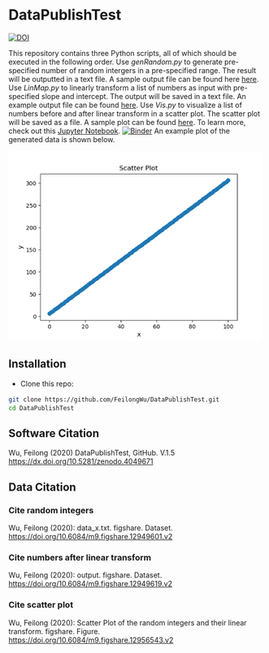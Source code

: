 # DataPublishTest

[![DOI](https://zenodo.org/badge/295092084.svg)](https://zenodo.org/badge/latestdoi/295092084) 

This repository contains three Python scripts, all of which should be executed in the following order. Use *genRandom.py* to generate pre-specified number of random intergers in a pre-specified range. The result will be outputted in a text file. A sample output file can be found here [here](https://dx.doi.org/10.6084/m9.figshare.12949601). Use *LinMap.py* to linearly transform a list of numbers as input with pre-specified slope and intercept. The output will be saved in a text file. An example output file can be found [here](https://dx.doi.org/10.6084/m9.figshare.12949619). Use *Vis.py* to visualize a list of numbers before and after linear transform in a scatter plot. The scatter plot will be saved as a file. A sample plot can be found [here](https://dx.doi.org/10.6084/m9.figshare.12956543). To learn more, check out this [Jupyter Notebook](https://github.com/FeilongWu/DataPublishTest/blob/master/demo.ipynb).
[![Binder](https://mybinder.org/badge_logo.svg)](https://mybinder.org/v2/gh/FeilongWu/DataPublishTest/master)
An example plot of the generated data is shown below.

<img src='Image/Scatter_Plot.png' width=500>

## Installation
- Clone this repo:
```bash
git clone https://github.com/FeilongWu/DataPublishTest.git
cd DataPublishTest
```

## Software Citation

Wu, Feilong (2020) DataPublishTest, GitHub. V.1.5 https://dx.doi.org/10.5281/zenodo.4049671

## Data Citation

### Cite random integers

Wu, Feilong (2020): data_x.txt. figshare. Dataset. https://doi.org/10.6084/m9.figshare.12949601.v2

### Cite numbers after linear transform

Wu, Feilong (2020): output. figshare. Dataset. https://doi.org/10.6084/m9.figshare.12949619.v2

### Cite scatter plot

Wu, Feilong (2020): Scatter Plot of the random integers and their linear transform. figshare. Figure. https://doi.org/10.6084/m9.figshare.12956543.v2
